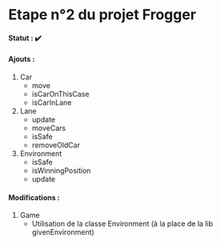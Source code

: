 # Etape n°2 du projet Frogger

#### Statut : :heavy_check_mark:

#### Ajouts :
1. Car
    * move
    * isCarOnThisCase
    * isCarInLane
2. Lane
    * update
    * moveCars
    * isSafe
    * removeOldCar
3. Environment
    * isSafe
    * isWinningPosition
    * update

#### Modifications :
1. Game
    * Utilisation de la classe Environment (à la place de la lib givenEnvironment)